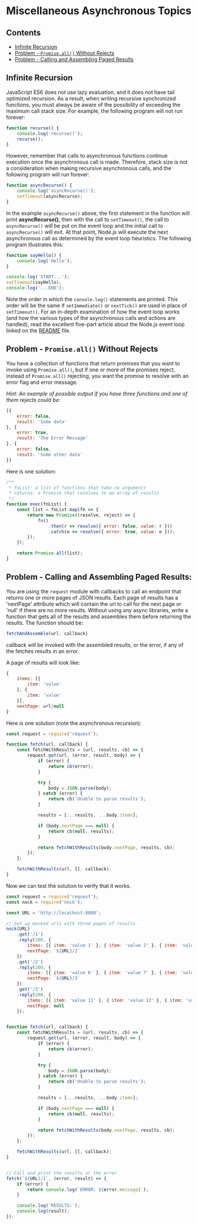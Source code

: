 # Miscellaneous Asynchronous Topics

## Contents
- [Infinite Recursion](#section1)
- [Problem - `Promise.all()` Without Rejects](#section2)
- [Problem - Calling and Assembling Paged Results](#section3)

<div id = "section1"/>

## Infinite Recursion

JavaScript ES6 does not use lazy evaluation, and it does not have tail optimized recursion. As a result, when writing recursive synchronized functions, you must always be aware of the possibility of exceeding the maximum call stack size. For example, the following program will not run forever:
```js
function recurse() {
    console.log('recurse()');
    recurse();
}
```

However, remember that calls to asynchronous functions continue execution once the asynchronous call is made. Therefore, stack size is not a consideration when making recursive asynchronous calls, and the following program will run forever:
```js
function asyncRecurse() {
    console.log('asyncRecurse()');
    setTimeout(asyncRecurse);
}
```
In the example `asyncRecurse()` above, the first statement in the function will print **asyncRecurse()**, then with the call to `setTimeout()`, the call to `asyncRecurse()` will be put on the event loop and the initial call to `asyncRecurse()` will exit. At that point, Node.js will execute the next asynchronous call as determined by the event loop heuristics. The following program illustrates this:
```js
function sayHello() {
    console.log('Hello');
}

console.log('START...');
setTimeout(sayHello);
console.log('...END');
```
Note the order in which the `console.log()` statements are printed. This order will be the same if `setImmediate()` or `nextTick()` are used in place of `setTimeout()`. For an in-depth examination of how the event loop works (and how the various types of the asynchronous calls and actions are handled), read the excellent five-part article about the Node.js event loop linked on the [README](../README.md) file.

<div id = "section2"/>

## Problem - `Promise.all()` Without Rejects

You have a collection of functions that return promises that you want to invoke using `Promise.all()`, but if one or more of the promises reject, instead of `Promise.all()` rejecting, you want the promise to resolve with an error flag and error message.

_Hint: An example of possible output if you have three functions and one of them rejects could be:_
```js
[{
    error: false,
    result: 'Some data'
}, {
    error: true,
    result: 'The Error Message'
}, {
    error: false,
    result: 'Some other data'
}]
```

Here is one solution:
```js
/**
 * fnList: a list of functions that take no arguments
 * returns: a Promise that resolves to an array of results
 */
function exec(fnList) {
    const list = fnList.map(fn => {
        return new Promise((resolve, reject) => {
            fn()
                .then(r => resolve({ error: false, value: r }))
                .catch(e => resolve({ error: true, value: e }));
        });
    });

    return Promise.all(list);
}
```

<div id = "section3"/>

## Problem - Calling and Assembling Paged Results:

You are using the `request` module with callbacks to call an endpoint that returns one or more pages of JSON results. Each page of results has a 'nextPage' attribute which will contain the url to call for the next page or 'null' if there are no more results. Without using any async libraries, write a function that gets all of the results and assembles them before returning the results. The function should be:
```js
fetchAndAssemble(url, callback)
```

callback will be invoked with the assembled results, or the error, if any of the fetches results in an error.

A page of results will look like:
```js
{
    items: [{
        item: 'value'
    }, {
        item: 'value'
    }],
    nextPage: url|null
}
```

Here is one solution (note the asynchronous recursion):
```js
const request = require('request');

function fetch(url, callback) {
    const fetchWithResults = (url, results, cb) => {
        request.get(url, (error, result, body) => {
            if (error) {
                return cb(error);
            }

            try {
                body = JSON.parse(body);
            } catch (error) {
                return cb('Unable to parse results');
            }

            results = [...results, ...body.items];

            if (body.nextPage === null) {
                return cb(null, results);
            }

            return fetchWithResults(body.nextPage, results, cb);
        });
    };

    fetchWithResults(url, [], callback);
}
```

Now we can test the solution to verify that it works.
```js
const request = require('request');
const nock = require('nock');

const URL = 'http://localhost:8080';

// Set up mocked urls with three pages of results
nock(URL)
    .get('/1')
    .reply(200, {
        items: [{ item: 'value 1' }, { item: 'value 2' }, { item: 'value 3' }, { item: 'value 4' }, { item: 'value 5' }],
        nextPage: `${URL}/2`
    })
    .get('/2')
    .reply(200, {
        items: [{ item: 'value 6' }, { item: 'value 7' }, { item: 'value 8' }, { item: 'value 8' }, { item: 'value 10' }],
        nextPage: `${URL}/3`
    })
    .get('/3')
    .reply(200, {
        items: [{ item: 'value 11' }, { item: 'value 12' }, { item: 'value 13' }, { item: 'value 14' }, { item: 'value 15' }],
        nextPage: null
    });


function fetch(url, callback) {
    const fetchWithResults = (url, results, cb) => {
        request.get(url, (error, result, body) => {
            if (error) {
                return cb(error);
            }

            try {
                body = JSON.parse(body);
            } catch (error) {
                return cb('Unable to parse results');
            }

            results = [...results, ...body.items];

            if (body.nextPage === null) {
                return cb(null, results);
            }

            return fetchWithResults(body.nextPage, results, cb);
        });
    };

    fetchWithResults(url, [], callback);
}


// Call and print the results or the error
fetch(`${URL}/1`, (error, result) => {
    if (error) {
        return console.log(`ERROR: ${error.message}`);
    }

    console.log('RESULTS:');
    console.log(result);
});
```
